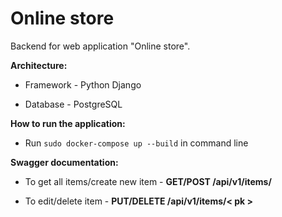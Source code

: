 # Online store

Backend for web application "Online store".

**Architecture:**

* Framework - Python Django

* Database - PostgreSQL

**How to run the application:**

* Run ```sudo docker-compose up --build``` in command line

**Swagger documentation:**

* To get all items/create new item - __GET/POST /api/v1/items/__

* To edit/delete item - __PUT/DELETE /api/v1/items/< pk >__

